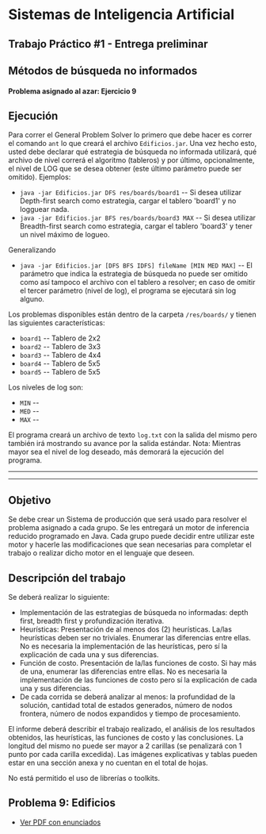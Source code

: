 Sistemas de Inteligencia Artificial
===================================

## Trabajo Práctico #1 - Entrega preliminar
## Métodos de búsqueda no informados

#### Problema asignado al azar: Ejercicio 9

Ejecución
---------

Para correr el General Problem Solver lo primero que debe hacer es correr el comando `ant` lo que creará el archivo `Edificios.jar`. Una vez hecho esto, usted debe declarar qué estrategia de búsqueda no informada utilizará, qué archivo de nivel correrá el algoritmo (tableros) y por último, opcionalmente, el nivel de LOG que se desea obtener (este último parámetro puede ser omitido). Ejemplos:

* `java -jar Edificios.jar DFS res/boards/board1` -- Si desea utilizar Depth-first search como estrategia, cargar el tablero 'board1'  y no logguear nada.
* `java -jar Edificios.jar BFS res/boards/board3 MAX` -- Si desea utilizar Breadth-first search como estrategia, cargar el tablero 'board3' y tener un nivel máximo de logueo.

Generalizando

* `java -jar Edificios.jar [DFS BFS IDFS] fileName [MIN MED MAX]` -- El parámetro que indica la estrategia de búsqueda no puede ser omitido como así tampoco el archivo con el tablero a resolver; en caso de omitir el tercer parámetro (nivel de log), el programa se ejecutará sin log alguno.

Los problemas disponibles están dentro de la carpeta `/res/boards/` y tienen las siguientes características:

* `board1` -- Tablero de 2x2 
* `board2` -- Tablero de 3x3 
* `board3` -- Tablero de 4x4 
* `board4` -- Tablero de 5x5 
* `board5` -- Tablero de 5x5 

Los niveles de log son:

* `MIN` -- 
* `MED` -- 
* `MAX` -- 



El programa creará un archivo de texto `log.txt` con la salida del mismo pero también irá mostrando su avance por la salida estándar. 
Nota: Mientras mayor sea el nivel de log deseado, más demorará la ejecución del programa.


____________________________
____________________________

Objetivo
--------

Se debe crear un Sistema de producción que será usado para resolver el problema asignado a cada grupo.
Se les entregará un motor de inferencia reducido programado en Java. Cada grupo puede decidir entre utilizar este motor y hacerle las modificaciones que sean necesarias para completar el trabajo o realizar dicho motor en el lenguaje que deseen.

Descripción del trabajo
-----------------------

Se deberá realizar lo siguiente:

* Implementación de las estrategias de búsqueda no informadas: depth first, breadth first y profundización iterativa.
* Heurísticas: Presentación de al menos dos (2) heurísticas. La/las heurísticas deben ser no triviales. Enumerar las diferencias entre ellas. No es necesaria la implementación de las heurísticas, pero sí la explicación de cada una y sus diferencias.
* Función de costo. Presentación de la/las funciones de costo. Si hay más de una, enumerar las diferencias entre ellas. No es necesaria la implementación de las funciones de costo pero sí la explicación de cada una y sus diferencias.
* De cada corrida se deberá analizar al menos: la profundidad de la solución, cantidad total de estados generados, número de nodos frontera, número de nodos expandidos y tiempo de procesamiento.

El informe deberá describir el trabajo realizado, el análisis de los resultados obtenidos, las heurísticas, las funciones de costo y las conclusiones. La longitud del mismo no puede ser mayor a 2 carillas (se penalizará con 1 punto por cada carilla excedida). Las imágenes explicativas y tablas pueden estar en una sección anexa y no cuentan en el total de hojas.

No está permitido el uso de librerías o toolkits.

Problema 9: Edificios
---------------------

+ [Ver PDF con enunciados](./TPE_pre1/doc/TPE1%20-%20Entrega%20preliminar%201.pdf?raw=true)






